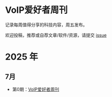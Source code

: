 # VoIP爱好者周刊

记录每周值得分享的科技内容，周五发布。

欢迎投稿，推荐或自荐文章/软件/资源，请提交 [issue](https://github.com/wangduanduan/voip-weekly/issues/new)

# 2025 年

## 7月

- 第0期：[VoIP爱好者周刊](./docs/0000.md)